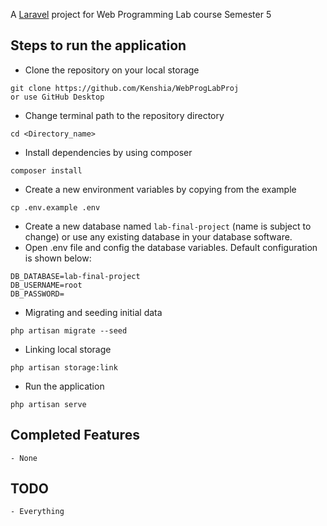 A [Laravel](https://laravel.com) project for Web Programming Lab course Semester 5

## Steps to run the application
- Clone the repository on your local storage
```
git clone https://github.com/Kenshia/WebProgLabProj
or use GitHub Desktop
```
- Change terminal path to the repository directory
```
cd <Directory_name>
```
- Install dependencies by using composer
```
composer install
```
- Create a new environment variables by copying from the example
```
cp .env.example .env
```
- Create a new database named `lab-final-project` (name is subject to change) or use any existing database in your database software.
- Open .env file and config the database variables. Default configuration is shown below:
```
DB_DATABASE=lab-final-project
DB_USERNAME=root
DB_PASSWORD=
```
- Migrating and seeding initial data
```
php artisan migrate --seed
```
- Linking local storage
```
php artisan storage:link
```
- Run the application
```
php artisan serve
``` 

## Completed Features
	- None

## TODO
	- Everything
